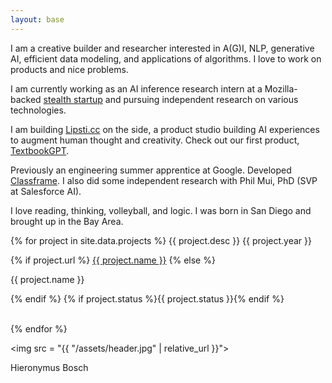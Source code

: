 ```yaml
---
layout: base
---
```


I am a creative builder and researcher interested in A(G)I, NLP, generative AI, efficient data modeling, and applications of algorithms. I love to work on products and nice problems.

I am currently working as an AI inference research intern at a Mozilla-backed [stealth startup](https://en.wikipedia.org/wiki/Stealth_startup) and pursuing independent research on various technologies.

I am building [Lipsti.cc](https://lipsti.cc) on the side, a product studio building AI experiences to augment human thought and creativity. 
Check out our first product, [TextbookGPT](https://book.lipsti.cc).

Previously an engineering summer apprentice at Google. Developed [Classframe](https://aarushgupta.com/classframe). I also did some independent research with Phil Mui, PhD (SVP at Salesforce AI).

I love reading, thinking, volleyball, and logic. I was born in San Diego and brought up in the Bay Area.

<div class = "projects">
{% for project in site.data.projects %}
<span class = "date">
<span class = "desc">{{ project.desc }}</span>
{{ project.year }}
</span>

{% if project.url %}
<a href = "{{ project.url }}">{{ project.name }}</a>
{% else %}
<p>{{ project.name }}</p>
{% endif %}
{% if project.status %}<span class = "status">{{ project.status }}</span>{% endif %}
<br><br>

{% endfor %}
</div>

<img src = "{{ "/assets/header.jpg" | relative_url }}">
<p class = "caption">Hieronymus Bosch</p>

<footer>
    <a href = "https://twitter.com/notallm" target = "_blank"><i class = "bi bi-twitter"></i></a>
    <a href = "https://github.com/notallm" target = "_blank"><i class = "bi bi-github"></i></a>
    <a href = "https://linkedin.com/in/aarushgupta001" target = "_blank"><i class = "bi bi-linkedin"></i></a>
    <a href = "mailto:hi@aarushgupta.com" target = "_blank"><i class = "bi bi-envelope-fill"></i></a>
</footer>
